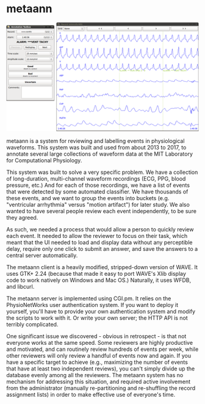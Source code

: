 # metaann

![Screenshot](example.png)

metaann is a system for reviewing and labelling events in
physiological waveforms.  This system was built and used from about
2013 to 2017, to annotate several large collections of waveform data
at the MIT Laboratory for Computational Physiology.

This system was built to solve a very specific problem.  We have a
collection of long-duration, multi-channel waveform recordings (ECG,
PPG, blood pressure, etc.)  And for each of those recordings, we have
a list of events that were detected by some automated classifier.  We
have thousands of these events, and we want to group the events into
buckets (e.g. "ventricular arrhythmia" versus "motion artifact") for
later study.  We also wanted to have several people review each event
independently, to be sure they agreed.

As such, we needed a process that would allow a person to quickly
review each event.  It needed to allow the reviewer to focus on their
task, which meant that the UI needed to load and display data without
any perceptible delay, require only one click to submit an answer, and
save the answers to a central server automatically.

The metaann client is a heavily modified, stripped-down version of
WAVE.  It uses GTK+ 2.24 (because that made it easy to port WAVE's
Xlib display code to work natively on Windows and Mac OS.)  Naturally,
it uses WFDB, and libcurl.

The metaann server is implemented using CGI.pm.  It relies on the
PhysioNetWorks user authentication system.  If you want to deploy it
yourself, you'll have to provide your own authentication system and
modify the scripts to work with it.  Or write your own server; the
HTTP API is not terribly complicated.

One significant issue we discovered - obvious in retrospect - is that
not everyone works at the same speed.  Some reviewers are highly
productive and motivated, and can routinely review hundreds of events
per week, while other reviewers will only review a handful of events
now and again.  If you have a specific target to achieve (e.g.,
maximizing the number of events that have at least two independent
reviews), you can't simply divide up the database evenly among all the
reviewers.  The metaann system has no mechanism for addressing this
situation, and required active involvement from the administrator
(manually re-partitioning and re-shuffling the record assignment
lists) in order to make effective use of everyone's time.
